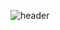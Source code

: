 ![header](https://capsule-render.vercel.app/api?type=waving&color=0:74EBD5,100:9FACE6&height=265&section=header&text=Mingi's%20Profile%20&fontSize=60&fontColor=ffffff&animation=fadeIn&fontAlign=73&fontAlignY=40)
